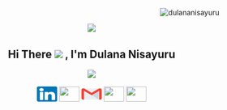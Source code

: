 <p align="right"> <img src="https://komarev.com/ghpvc/?username=dulananisayuru&label=Profile%20Views&color=0e75b6&style=flat" alt="dulananisayuru" /> </p>
<p align="center" ><img  src = "https://github.com/7oSkaaa/7oSkaaa/blob/main/Images/about_me.gif?raw=true" width = 100px></p>

<div align="center">
<h2> Hi There <img src="https://github.com/abdoachhoubi/abdoachhoubi/blob/main/gifs/Hi.gif" width="35"> , I'm Dulana Nisayuru</h2>

<p align="center">
<a href="https://github.com/DenverCoder1/readme-typing-svg"><img src="https://readme-typing-svg.herokuapp.com?font=Poppins&color=cyan&size=18&center=true&vCenter=true&width=600&height=50&lines=Student+at+the+SLIIT;Software+Engineering+Undergraduate;Fullstack+Developer;React+Developer;Java+Developer"></a>
</p> 


<p align="center">
<a href="https://www.linkedin.com/in/dulananisayuru/" target="blank">
  <img align="center" src="https://github.com/SatYu26/SatYu26/blob/master/Assets/Linkedin.svg" height="30" width="40" /></a>
<a href="https://x.com/dulananisayuru" target="blank">
  <img align="center" src="https://raw.githubusercontent.com/rahuldkjain/github-profile-readme-generator/master/src/images/icons/Social/twitter.svg" height="30" width="40" /></a>
<a href="mailto:dulananisayuru2000@gmail.com" target="blank">
  <img align="center" src="https://github.com/SatYu26/SatYu26/blob/master/Assets/Gmail.svg" height="30" width="40" /></a>
<a href="https://github.com/dulananisayuru" target="blank">
  <img align="center" src="https://raw.githubusercontent.com/rahulbanerjee26/githubAboutMeGenerator/main/icons/github.svg" height="30" width="40" /></a>
<a href="https://www.facebook.com/dulananisayuru?mibextid=ZbWKwL" target="blank">
  <img align="center" src="https://raw.githubusercontent.com/rahuldkjain/github-profile-readme-generator/master/src/images/icons/Social/facebook.svg" height="30" width="40" /></a>

</p>
 
